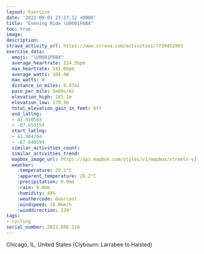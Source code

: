 ```yaml
---
layout: Exercise
date: '2022-09-01 23:27:12 +0000'
title: "Evening Ride \U0001F6B4"
toc: true
image:
description:
strava_activity_url: https://www.strava.com/activities/7739452903
exercise_data:
  emoji: "\U0001F6B4"
  average_heartrate: 124.5bpm
  max_heartrate: 141.0bpm
  average_watts: 104.4W
  max_watts: W
  distance_in_miles: 0.97mi
  pace_per_mile: 5m09s/mi
  elevation_high: 181.1m
  elevation_low: 179.9m
  total_elevation_gain_in_feet: 0ft
  end_latlng:
  - 41.910583
  - -87.653154
  start_latlng:
  - 41.904704
  - -87.640594
  similar_activities_count:
  similar_activities_trend:
  mapbox_image_url: https://api.mapbox.com/styles/v1/mapbox/streets-v11/static/path-5+787af2-1.0(kow~Fvh%7CuOEd%40%40VMPOBMRUf%40E%3FGXCEIJ%3FLi%40jA%3FHIGODO%40EPID_%40h%40OZQRCNSTm%40tAQX%5B%5EEPOVOPSNIPGDITi%40t%40Yj%40ON_%40t%40o%40%7C%40GBg%40v%40QPGNIFg%40fACNIPMPIDG%3FUp%40%7D%40fAKNCNUTMTGDOVAHEFEB%5Dd%40EAEF_%40r%40%3FHD%3FALFADh%40ChBFXAn%40KTMFQ%40IDECK%3Fe%40NWxANZF%40%3Fd%40ARDPEZJ%60%40%40%5EBNm%40x%40PN%40HG%40%40HDDBTJILd%40J%5DAp%40BV%40ZAM%40RFb%40c%40x%40BpAU%3FOTL%5BALGBIOD%40I%3FAD),pin-s-s+e5b22e(-87.6406,41.9047),pin-s-f+89ae00(-87.65316000000001,41.910580000000024)/auto/800x800?access_token=pk.eyJ1Ijoiam9zaGJlY2ttYW4iLCJhIjoiY205eWR2aDd1MWZ6djJrbXc4a3M0bWZleiJ9.XiG9OWkNcZk2QzjJbxLB4A
  weather:
    :temperature: 29.1°C
    :apparent_temperature: 29.2°C
    :precipitation: 0.0mm
    :rain: 0.0mm
    :humidity: 48%
    :weathercode: Overcast
    :windspeed: 16.0km/h
    :winddirection: 239°
tags:
- cycling
serial_number: 2022.ERE.118
---
```

Chicago, IL, United States (Clybourn: Larrabee to Halsted)

